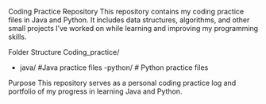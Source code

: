 Coding Practice Repository
This repository contains my coding practice files in Java and Python. It includes data structures, algorithms, and other small projects I’ve worked on while learning and improving my programming skills.


Folder Structure
Coding_practice/
- java/ #Java practice files
-python/ # Python practice files

Purpose
This repository serves as a personal coding practice log and portfolio of my progress in learning Java and Python.
